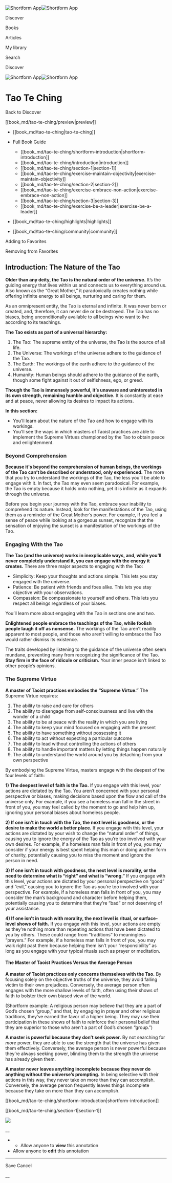 ![Shortform App](/img/logo.36a2399e.svg)![Shortform App](/img/logo-dark.70c1b072.svg)

Discover

Books

Articles

My library

Search

Discover

![Shortform App](/img/logo.36a2399e.svg)![Shortform App](/img/logo-dark.70c1b072.svg)

# Tao Te Ching

Back to Discover

[[book_md/tao-te-ching/preview|preview]]

  * [[book_md/tao-te-ching|tao-te-ching]]
  * Full Book Guide

    * [[book_md/tao-te-ching/shortform-introduction|shortform-introduction]]
    * [[book_md/tao-te-ching/introduction|introduction]]
    * [[book_md/tao-te-ching/section-1|section-1]]
    * [[book_md/tao-te-ching/exercise-maintain-objectivity|exercise-maintain-objectivity]]
    * [[book_md/tao-te-ching/section-2|section-2]]
    * [[book_md/tao-te-ching/exercise-embrace-non-action|exercise-embrace-non-action]]
    * [[book_md/tao-te-ching/section-3|section-3]]
    * [[book_md/tao-te-ching/exercise-be-a-leader|exercise-be-a-leader]]
  * [[book_md/tao-te-ching/highlights|highlights]]
  * [[book_md/tao-te-ching/community|community]]



Adding to Favorites 

Removing from Favorites 

## Introduction: The Nature of the Tao

**Older than any deity, the Tao is the natural order of the universe.** It’s the guiding energy that lives within us and connects us to everything around us. Also known as the “Great Mother,” it paradoxically creates nothing while offering infinite energy to all beings, nurturing and caring for them.

As an omnipresent entity, the Tao is eternal and infinite. It was never born or created, and, therefore, it can never die or be destroyed. The Tao has no biases, being unconditionally available to all beings who want to live according to its teachings.

**The Tao exists as part of a universal hierarchy:**

  1. The Tao: The supreme entity of the universe, the Tao is the source of all life.
  2. The Universe: The workings of the universe adhere to the guidance of the Tao.
  3. The Earth: The workings of the earth adhere to the guidance of the universe.
  4. Humanity: Human beings should adhere to the guidance of the earth, though some fight against it out of selfishness, ego, or greed.



**Though the Tao is immensely powerful, it’s unaware and uninterested in its own strength, remaining humble and objective.** It is constantly at ease and at peace, never allowing its desires to impact its actions.

**In this section:**

  * You’ll learn about the nature of the Tao and how to engage with its workings.
  * You’ll see the ways in which masters of Taoist practices are able to implement the Supreme Virtues championed by the Tao to obtain peace and enlightenment. 



### Beyond Comprehension

**Because it's beyond the comprehension of human beings, the workings of the Tao can’t be described or understood, only experienced.** The more that you try to understand the workings of the Tao, the less you’ll be able to engage with it. In fact, the Tao may even seem paradoxical. For example, the Tao is empty because it holds onto nothing, yet it is infinite as it expands through the universe.

Before you begin your journey with the Tao, embrace your inability to comprehend its nature. Instead, look for the manifestations of the Tao, using them as a reminder of the Great Mother’s power. For example, if you feel a sense of peace while looking at a gorgeous sunset, recognize that the sensation of enjoying the sunset is a manifestation of the workings of the Tao.

### Engaging With the Tao

**The Tao (and the universe) works in inexplicable ways, and, while you’ll never completely understand it, you can engage with the energy it creates.** There are three major aspects to engaging with the Tao:

  * Simplicity: Keep your thoughts and actions simple. This lets you stay engaged with the universe.
  * Patience: Be patient with friends and foes alike. This lets you stay objective with your observations.
  * Compassion: Be compassionate to yourself and others. This lets you respect all beings regardless of your biases.



You’ll learn more about engaging with the Tao in sections one and two.

**Enlightened people embrace the teachings of the Tao, while foolish people laugh it off as nonsense.** The workings of the Tao aren’t readily apparent to most people, and those who aren’t willing to embrace the Tao would rather dismiss its existence.

The traits developed by listening to the guidance of the universe often seem mundane, preventing many from recognizing the significance of the Tao. **Stay firm in the face of ridicule or criticism.** Your inner peace isn’t linked to other people’s opinions.

### The Supreme Virtue

**A master of Taoist practices embodies the “Supreme Virtue.”** The Supreme Virtue requires:

  1. The ability to raise and care for others
  2. The ability to disengage from self-consciousness and live with the wonder of a child
  3. The ability to be at peace with the reality in which you are living
  4. The ability to keep your mind focused on engaging with the present 
  5. The ability to have something without possessing it
  6. The ability to act without expecting a particular outcome
  7. The ability to lead without controlling the actions of others
  8. The ability to handle important matters by letting things happen naturally
  9. The ability to understand the world around you by detaching from your own perspective



By embodying the Supreme Virtue, masters engage with the deepest of the four levels of faith:

**1) The deepest level of faith is the Tao.** If you engage with this level, your actions are dictated by the Tao. You aren’t concerned with your personal perspective or biases, making decisions based upon the flow and call of the universe only. For example, if you see a homeless man fall in the street in front of you, you may feel called by the moment to go and help him up, ignoring your personal biases about homeless people.

**2) If one isn’t in touch with the Tao, the next level is goodness, or the desire to make the world a better place.** If you engage with this level, your actions are dictated by your wish to change the “natural order” of things, causing you to ignore the energy of the Tao as you’re too involved with your own desires. For example, if a homeless man falls in front of you, you may consider if your energy is best spent helping this man or doing another form of charity, potentially causing you to miss the moment and ignore the person in need.

**3) If one isn’t in touch with goodness, the next level is morality, or the need to determine what is “right” and what is “wrong.”** If you engage with this level, your actions are dictated by your personal perspective on “good” and “evil,” causing you to ignore the Tao as you’re too involved with your perspective. For example, if a homeless man falls in front of you, you may consider the man’s background and character before helping them, potentially causing you to determine that they’re “bad” or not deserving of your assistance.

**4) If one isn’t in touch with morality, the next level is ritual, or surface-level shows of faith.** If you engage with this level, your actions are empty as they’re nothing more than repeating actions that have been dictated to you by others. These could range from “traditions” to meaningless “prayers.” For example, if a homeless man falls in front of you, you may walk right past them because helping them isn’t your “responsibility” as long as you engage with your typical rituals such as prayer or meditation.

#### The Master of Taoist Practices Versus the Average Person

**A master of Taoist practices only concerns themselves with the Tao.** By focusing solely on the objective truths of the universe, they avoid falling victim to their own prejudices. Conversely, the average person often engages with the more shallow levels of faith, often using their shows of faith to bolster their own biased view of the world.

(Shortform example: A religious person may believe that they are a part of God’s chosen “group,” and that, by engaging in prayer and other religious traditions, they’ve earned the favor of a higher being. They may use their participation in these shows of faith to reinforce their personal belief that they are superior to those who aren’t a part of God’s chosen “group.”)

**A master is powerful because they don’t seek power.** By not searching for _more_ power, they are able to use the strength that the universe has given them effectively. Conversely, the average person is never powerful because they’re always seeking power, blinding them to the strength the universe has already given them.

**A master never leaves anything incomplete because they never do anything without the universe’s prompting.** In being selective with their actions in this way, they never take on more than they can accomplish. Conversely, the average person frequently leaves things incomplete because they take on more than they can accomplish.

[[book_md/tao-te-ching/shortform-introduction|shortform-introduction]]

[[book_md/tao-te-ching/section-1|section-1]]

![](https://bat.bing.com/action/0?ti=56018282&Ver=2&mid=94ed1d0f-e803-45e9-b3c3-d90694f7bce1&sid=f30c5e70639211ee87d33f0876d93783&vid=f30c9700639211eeb3a75d830392c94f&vids=0&msclkid=N&pi=0&lg=en-US&sw=800&sh=600&sc=24&nwd=1&tl=Shortform%20%7C%20Book&p=https%3A%2F%2Fwww.shortform.com%2Fapp%2Fbook%2Ftao-te-ching%2Fintroduction&r=&lt=350&evt=pageLoad&sv=1&rn=13759)

__

  *   * Allow anyone to **view** this annotation
  * Allow anyone to **edit** this annotation



* * *

Save Cancel

__



